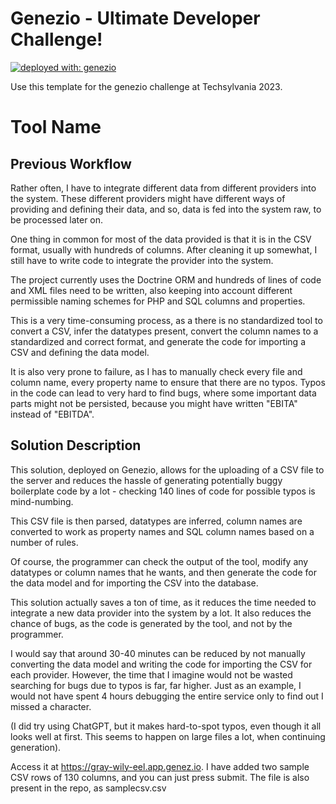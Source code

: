 # Genezio - Ultimate Developer Challenge!

[![deployed with: genezio](https://img.shields.io/badge/deployed_with-genezio-6742c1.svg?labelColor=62C353&style=flat)](https://github.com/genez-io/genezio)

Use this template for the genezio challenge at Techsylvania 2023.

# Tool Name

## Previous Workflow

Rather often, I have to integrate different data from different providers into the system. These different providers might have different ways of providing and defining their data, and so, data is fed into the system raw, to be processed later on.


One thing in common for most of the data provided is that it is in the CSV format, usually with hundreds of columns. After cleaning it up somewhat, I still have to write code to integrate the provider into the system.


The project currently uses the Doctrine ORM and hundreds of lines of code and XML files need to be written, also keeping into account different permissible naming schemes for PHP and SQL columns and properties.


This is a very time-consuming process, as a there is no standardized tool to convert a CSV, infer the datatypes present, convert the column names to a standardized and correct format, and generate the code for importing a CSV and defining the data model.


It is also very prone to failure, as I has to manually check every file and column name, every property name to ensure that there are no typos. Typos in the code can lead to very hard to find bugs, where some important data parts might not be persisted, because you might have written "EBITA" instead of "EBITDA".
## Solution Description

This solution, deployed on Genezio, allows for the uploading of a CSV file to the server and reduces the hassle of generating potentially buggy boilerplate code by a lot - checking 140 lines of code for possible typos is mind-numbing.


This CSV file is then parsed, datatypes are inferred, column names are converted to work as property names and SQL column names based on a number of rules.


Of course, the programmer can check the output of the tool, modify any datatypes or column names that he wants, and then generate the code for the data model and for importing the CSV into the database.


This solution actually saves a ton of time, as it reduces the time needed to integrate a new data provider into the system by a lot. It also reduces the chance of bugs, as the code is generated by the tool, and not by the programmer.


I would say that around 30-40 minutes can be reduced by not manually converting the data model and writing the code for importing the CSV for each provider. However, the time that I imagine would not be wasted searching for bugs due to typos is far, far higher. Just as an example, I would not have spent 4 hours debugging the entire service only to find out I missed a character.


(I did try using ChatGPT, but it makes hard-to-spot typos, even though it all looks well at first. This seems to happen on large files a lot, when continuing generation).

Access it at https://gray-wily-eel.app.genez.io. I have added two sample CSV rows of 130 columns, and you can just press submit. The file is also present in the repo, as samplecsv.csv
